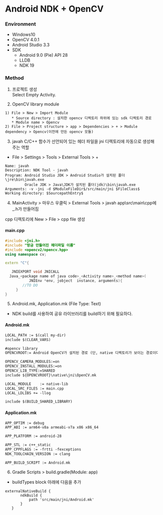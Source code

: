 # Android NDK + OpenCV

### Environment
  * Windows10
  * OpenCV 4.0.1
  * Android Studio 3.3
  * SDK
    * Android 9.0 (Pie) API 28
    * LLDB
    * NDK 19
  
### Method
1. 프로젝트 생성  
  Select Empty Activity.  
  
2. OpenCV library module  
 ```
 1) File > New > Import Module
    * Source directory : 설치한 opencv 디렉토리 하위에 있는 sdk 디렉토리 경로
    * Module name > Opencv  
 2) File > Project structure > app > Dependencies > + > Module dependency > Opencv(이전에 만든 opencv 모듈)
  ```
3. javah
 C/C++ 함수가 선언되어 있는 헤더 파일을 jni 디렉토리에 자동으로 생성해주는 역할
  * File > Settings > Tools > External Tools > + 
  ```
  Name: javah
  Description: NDK Tool - javah
  Program: Android Studio JDK > Android Studio가 설치된 폴더\jre\bin\javah.exe
           Oracle JDK > Java\JDK가 설치된 폴더(jdk)\bin\javah.exe
  Arguments: -v -jni -d $ModuleFileDir$/src/main/jni $FileClass$
  Working directory: $SourcepathEntry$
  ```
4. MainActivity > 마우스 우클릭 > External Tools > javah
 app\src\main\cpp에 <package name of java code>_<Activity name>.h가 만들어짐  
 
 cpp 디렉토리에 New > File > cpp file 생성 
 #### main.cpp
 ```c++
 #include <jni.h>
 #include "방금 만들어진 헤더파일 이름"
 #include <opencv2/opencv.hpp>
using namespace cv;

extern "C"{

    JNIEXPORT void JNICALL
   Java_<package name of java code>_<Activity name>_<method name>(
            JNIEnv *env, jobject  instance, arguments){
         //TO DO
      }
}
```
5. Android.mk, Application.mk (File Type: Text)
* NDK build를 사용하여 공유 라이브러리를 build하기 위해 필요하다.
#### Android.mk
```txt
LOCAL_PATH := $(call my-dir)
include $(CLEAR_VARS)

#opencv library
OPENCVROOT:= Android OpenCV가 설치된 경로 (단, native 디렉토리가 보이는 경로이다.)

OPENCV_CAMERA_MODULES:=on
OPENCV_INSTALL_MODULES:=on
OPENCV_LIB_TYPE:=SHARED
include ${OPENCVROOT}\native\jni\OpenCV.mk

LOCAL_MODULE    := native-lib
LOCAL_SRC_FILES := main.cpp
LOCAL_LDLIBS += -llog

include $(BUILD_SHARED_LIBRARY)
```
#### Application.mk
```txt
APP_OPTIM := debug
APP_ABI := arm64-v8a armeabi-v7a x86 x86_64

APP_PLATFORM := android-28

APP_STL := c++_static
APP_CPPFLAGS := -frtti -fexceptions
NDK_TOOLCHAIN_VERSION := clang

APP_BUILD_SCRIPT := Android.mk
```
6. Gradle Scripts > build.gradle(Module: app)
 * buildTypes block 아래에 다음을 추가
 ```
 externalNativeBuild {
        ndkBuild {
            path 'src/main/jni/Android.mk'
        }
    }
 ```

